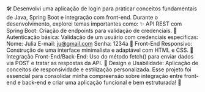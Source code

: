🛠️ Desenvolvi uma aplicação de login para praticar conceitos fundamentais de Java, Spring Boot e integração com front-end.
Durante o desenvolvimento, explorei temas importantes como:
✨ API REST com Spring Boot: Criação de endpoints para validação de credenciais.
🔑 Autenticação básica: Validação de um usuário com credenciais específicas:
Nome: Julia
E-mail: ju@gmail.com
Senha: 1234a
🎨 Front-End Responsivo: Construção de uma interface minimalista e adaptável com HTML e CSS.
🔗 Integração Front-End/Back-End: Uso do método fetch() para enviar dados via POST e tratar as respostas da API.
📐 Design e Usabilidade: Aplicação de conceitos de responsividade e estilização personalizada.
Esse projeto foi essencial para consolidar minha compreensão sobre integração entre front-end e back-end e criar uma aplicação funcional e bem estruturada! 🚀
